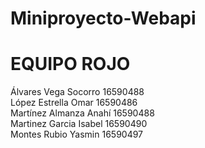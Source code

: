 # Miniproyecto-Webapi
# EQUIPO ROJO
Álvares Vega Socorro    16590488                                                                                                                        
López Estrella Omar     16590486                                                                                                              
Martínez Almanza Anahí  16590488                                                                                                                                
Martinez Garcia Isabel  16590490                                                                                                                          
Montes Rubio Yasmin     16590497                                                                                                                                            
